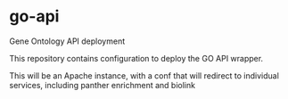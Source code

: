 # go-api
Gene Ontology API deployment

This repository contains configuration to deploy the GO API wrapper.

This will be an Apache instance, with a conf that will redirect to individual services, including panther enrichment and biolink
